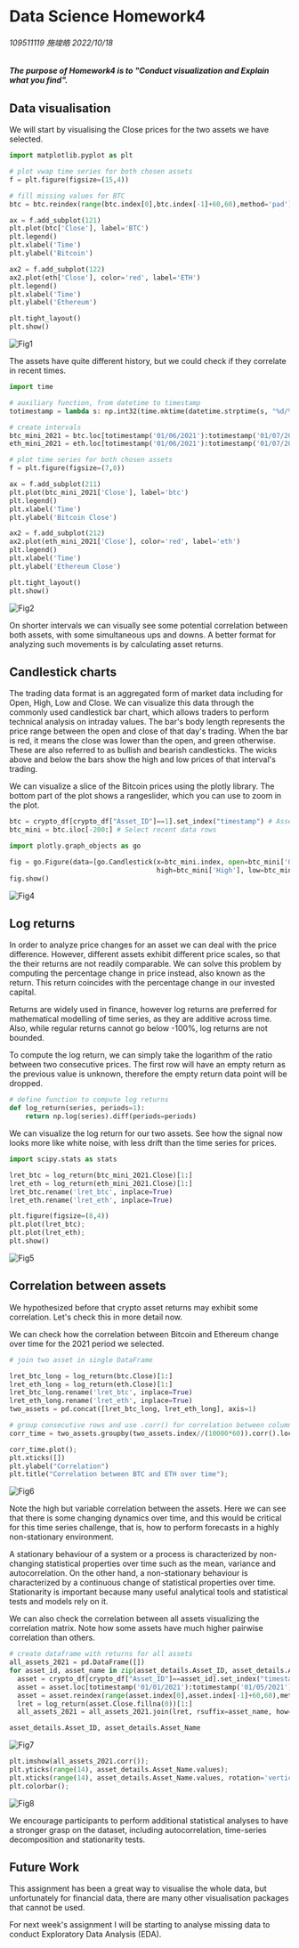 # Data Science Homework4

###### 109511119 施竣皓 2022/10/18

#### *The purpose of Homework4 is to "Conduct visualization and Explain what you find".*

## Data visualisation

We will start by visualising the Close prices for the two assets we have selected.

```python
import matplotlib.pyplot as plt

# plot vwap time series for both chosen assets
f = plt.figure(figsize=(15,4))

# fill missing values for BTC
btc = btc.reindex(range(btc.index[0],btc.index[-1]+60,60),method='pad')

ax = f.add_subplot(121)
plt.plot(btc['Close'], label='BTC')
plt.legend()
plt.xlabel('Time')
plt.ylabel('Bitcoin')

ax2 = f.add_subplot(122)
ax2.plot(eth['Close'], color='red', label='ETH')
plt.legend()
plt.xlabel('Time')
plt.ylabel('Ethereum')

plt.tight_layout()
plt.show()
```
![Fig1](./../HW4FIGURE/Figure1.png)


The assets have quite different history, but we could check if they correlate in recent times.

```python
import time

# auxiliary function, from datetime to timestamp
totimestamp = lambda s: np.int32(time.mktime(datetime.strptime(s, "%d/%m/%Y").timetuple()))

# create intervals
btc_mini_2021 = btc.loc[totimestamp('01/06/2021'):totimestamp('01/07/2021')]
eth_mini_2021 = eth.loc[totimestamp('01/06/2021'):totimestamp('01/07/2021')]
```


```python
# plot time series for both chosen assets
f = plt.figure(figsize=(7,8))

ax = f.add_subplot(211)
plt.plot(btc_mini_2021['Close'], label='btc')
plt.legend()
plt.xlabel('Time')
plt.ylabel('Bitcoin Close')

ax2 = f.add_subplot(212)
ax2.plot(eth_mini_2021['Close'], color='red', label='eth')
plt.legend()
plt.xlabel('Time')
plt.ylabel('Ethereum Close')

plt.tight_layout()
plt.show()
```
![Fig2](./../HW4FIGURE/Figure2.png)

On shorter intervals we can visually see some potential correlation between both assets, with some simultaneous ups and downs. A better format for analyzing such movements is by calculating asset returns.

## Candlestick charts

The trading data format is an aggregated form of market data including for Open, High, Low and Close. We can visualize this data through the commonly used candlestick bar chart, which allows traders to perform technical analysis on intraday values. The bar's body length represents the price range between the open and close of that day's trading. When the bar is red, it means the close was lower than the open, and green otherwise. These are also referred to as bullish and bearish candlesticks. The wicks above and below the bars show the high and low prices of that interval's trading.

We can visualize a slice of the Bitcoin prices using the plotly library. The bottom part of the plot shows a rangeslider, which you can use to zoom in the plot.

```python =
btc = crypto_df[crypto_df["Asset_ID"]==1].set_index("timestamp") # Asset_ID = 1 for Bitcoin
btc_mini = btc.iloc[-200:] # Select recent data rows

import plotly.graph_objects as go

fig = go.Figure(data=[go.Candlestick(x=btc_mini.index, open=btc_mini['Open'], 
                                     high=btc_mini['High'], low=btc_mini['Low'], close=btc_mini['Close'])])
fig.show()
```
![Fig4](./../HW3FIGURE/Figure8.png)


## Log returns

In order to analyze price changes for an asset we can deal with the price difference. However, different assets exhibit different price scales, so that the their returns are not readily comparable. We can solve this problem by computing the percentage change in price instead, also known as the return. This return coincides with the percentage change in our invested capital.

Returns are widely used in finance, however log returns are preferred for mathematical modelling of time series, as they are additive across time. Also, while regular returns cannot go below -100%, log returns are not bounded.

To compute the log return, we can simply take the logarithm of the ratio between two consecutive prices. The first row will have an empty return as the previous value is unknown, therefore the empty return data point will be dropped.

```python
# define function to compute log returns
def log_return(series, periods=1):
    return np.log(series).diff(periods=periods)
```
We can visualize the log return for our two assets. See how the signal now looks more like white noise, with less drift than the time series for prices.

```python
import scipy.stats as stats

lret_btc = log_return(btc_mini_2021.Close)[1:]
lret_eth = log_return(eth_mini_2021.Close)[1:]
lret_btc.rename('lret_btc', inplace=True)
lret_eth.rename('lret_eth', inplace=True)

plt.figure(figsize=(8,4))
plt.plot(lret_btc);
plt.plot(lret_eth);
plt.show()
```
![Fig5](./../HW4FIGURE/Figure5.png)

## Correlation between assets

We hypothesized before that crypto asset returns may exhibit some correlation. Let's check this in more detail now.

We can check how the correlation between Bitcoin and Ethereum change over time for the 2021 period we selected.

```python
# join two asset in single DataFrame

lret_btc_long = log_return(btc.Close)[1:]
lret_eth_long = log_return(eth.Close)[1:]
lret_btc_long.rename('lret_btc', inplace=True)
lret_eth_long.rename('lret_eth', inplace=True)
two_assets = pd.concat([lret_btc_long, lret_eth_long], axis=1)

# group consecutive rows and use .corr() for correlation between columns
corr_time = two_assets.groupby(two_assets.index//(10000*60)).corr().loc[:,"lret_btc"].loc[:,"lret_eth"]

corr_time.plot();
plt.xticks([])
plt.ylabel("Correlation")
plt.title("Correlation between BTC and ETH over time");
```
![Fig6](./../HW4FIGURE/Figure6.png)

Note the high but variable correlation between the assets. Here we can see that there is some changing dynamics over time, and this would be critical for this time series challenge, that is, how to perform forecasts in a highly non-stationary environment.

A stationary behaviour of a system or a process is characterized by non-changing statistical properties over time such as the mean, variance and autocorrelation. On the other hand, a non-stationary behaviour is characterized by a continuous change of statistical properties over time. Stationarity is important because many useful analytical tools and statistical tests and models rely on it.

We can also check the correlation between all assets visualizing the correlation matrix. Note how some assets have much higher pairwise correlation than others.

```python
# create dataframe with returns for all assets
all_assets_2021 = pd.DataFrame([])
for asset_id, asset_name in zip(asset_details.Asset_ID, asset_details.Asset_Name):
  asset = crypto_df[crypto_df["Asset_ID"]==asset_id].set_index("timestamp")
  asset = asset.loc[totimestamp('01/01/2021'):totimestamp('01/05/2021')]
  asset = asset.reindex(range(asset.index[0],asset.index[-1]+60,60),method='pad')
  lret = log_return(asset.Close.fillna(0))[1:]
  all_assets_2021 = all_assets_2021.join(lret, rsuffix=asset_name, how="outer")
```

```python
asset_details.Asset_ID, asset_details.Asset_Name
```
![Fig7](./../HW4FIGURE/Figure7.png)

```python
plt.imshow(all_assets_2021.corr());
plt.yticks(range(14), asset_details.Asset_Name.values);
plt.xticks(range(14), asset_details.Asset_Name.values, rotation='vertical');
plt.colorbar();
```
![Fig8](./../HW4FIGURE/Figure8.png)

We encourage participants to perform additional statistical analyses to have a stronger grasp on the dataset, including autocorrelation, time-series decomposition and stationarity tests.

## Future Work

This assignment has been a great way to visualise the whole data, but unfortunately for financial data, there are many other visualisation packages that cannot be used.

For next week's assignment I will be starting to analyse missing data to conduct Exploratory Data Analysis (EDA).
